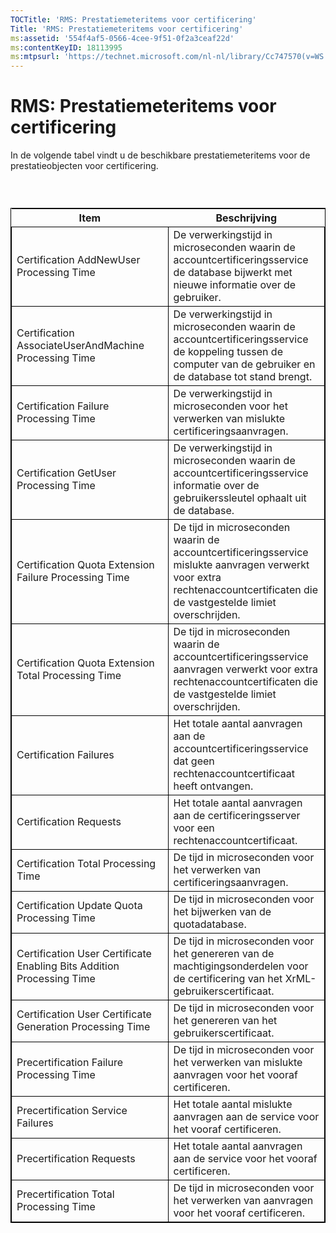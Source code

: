 ```yaml
---
TOCTitle: 'RMS: Prestatiemeteritems voor certificering'
Title: 'RMS: Prestatiemeteritems voor certificering'
ms:assetid: '554f4af5-0566-4cee-9f51-0f2a3ceaf22d'
ms:contentKeyID: 18113995
ms:mtpsurl: 'https://technet.microsoft.com/nl-nl/library/Cc747570(v=WS.10)'
---
```


RMS: Prestatiemeteritems voor certificering
===========================================

In de volgende tabel vindt u de beschikbare prestatiemeteritems voor de prestatieobjecten voor certificering.

###  

 
<table style="border:1px solid black;">
<colgroup>
<col width="50%" />
<col width="50%" />
</colgroup>
<thead>
<tr class="header">
<th>Item</th>
<th>Beschrijving</th>
</tr>
</thead>
<tbody>
<tr class="odd">
<td style="border:1px solid black;">Certification AddNewUser Processing Time</td>
<td style="border:1px solid black;">De verwerkingstijd in microseconden waarin de accountcertificeringsservice de database bijwerkt met nieuwe informatie over de gebruiker.</td>
</tr>
<tr class="even">
<td style="border:1px solid black;">Certification AssociateUserAndMachine Processing Time</td>
<td style="border:1px solid black;">De verwerkingstijd in microseconden waarin de accountcertificeringsservice de koppeling tussen de computer van de gebruiker en de database tot stand brengt.</td>
</tr>
<tr class="odd">
<td style="border:1px solid black;">Certification Failure Processing Time</td>
<td style="border:1px solid black;">De verwerkingstijd in microseconden voor het verwerken van mislukte certificeringsaanvragen.</td>
</tr>
<tr class="even">
<td style="border:1px solid black;">Certification GetUser Processing Time</td>
<td style="border:1px solid black;">De verwerkingstijd in microseconden waarin de accountcertificeringsservice informatie over de gebruikerssleutel ophaalt uit de database.</td>
</tr>
<tr class="odd">
<td style="border:1px solid black;">Certification Quota Extension Failure Processing Time</td>
<td style="border:1px solid black;">De tijd in microseconden waarin de accountcertificeringsservice mislukte aanvragen verwerkt voor extra rechtenaccountcertificaten die de vastgestelde limiet overschrijden.</td>
</tr>
<tr class="even">
<td style="border:1px solid black;">Certification Quota Extension Total Processing Time</td>
<td style="border:1px solid black;">De tijd in microseconden waarin de accountcertificeringsservice aanvragen verwerkt voor extra rechtenaccountcertificaten die de vastgestelde limiet overschrijden.</td>
</tr>
<tr class="odd">
<td style="border:1px solid black;">Certification Failures</td>
<td style="border:1px solid black;">Het totale aantal aanvragen aan de accountcertificeringsservice dat geen rechtenaccountcertificaat heeft ontvangen.</td>
</tr>
<tr class="even">
<td style="border:1px solid black;">Certification Requests</td>
<td style="border:1px solid black;">Het totale aantal aanvragen aan de certificeringsserver voor een rechtenaccountcertificaat.</td>
</tr>
<tr class="odd">
<td style="border:1px solid black;">Certification Total Processing Time</td>
<td style="border:1px solid black;">De tijd in microseconden voor het verwerken van certificeringsaanvragen.</td>
</tr>
<tr class="even">
<td style="border:1px solid black;">Certification Update Quota Processing Time</td>
<td style="border:1px solid black;">De tijd in microseconden voor het bijwerken van de quotadatabase.</td>
</tr>
<tr class="odd">
<td style="border:1px solid black;">Certification User Certificate Enabling Bits Addition Processing Time</td>
<td style="border:1px solid black;">De tijd in microseconden voor het genereren van de machtigingsonderdelen voor de certificering van het XrML-gebruikerscertificaat.</td>
</tr>
<tr class="even">
<td style="border:1px solid black;">Certification User Certificate Generation Processing Time</td>
<td style="border:1px solid black;">De tijd in microseconden voor het genereren van het gebruikerscertificaat.</td>
</tr>
<tr class="odd">
<td style="border:1px solid black;">Precertification Failure Processing Time</td>
<td style="border:1px solid black;">De tijd in microseconden voor het verwerken van mislukte aanvragen voor het vooraf certificeren.</td>
</tr>
<tr class="even">
<td style="border:1px solid black;">Precertification Service Failures</td>
<td style="border:1px solid black;">Het totale aantal mislukte aanvragen aan de service voor het vooraf certificeren.</td>
</tr>
<tr class="odd">
<td style="border:1px solid black;">Precertification Requests</td>
<td style="border:1px solid black;">Het totale aantal aanvragen aan de service voor het vooraf certificeren.</td>
</tr>
<tr class="even">
<td style="border:1px solid black;">Precertification Total Processing Time</td>
<td style="border:1px solid black;">De tijd in microseconden voor het verwerken van aanvragen voor het vooraf certificeren.</td>
</tr>
</tbody>
</table>
